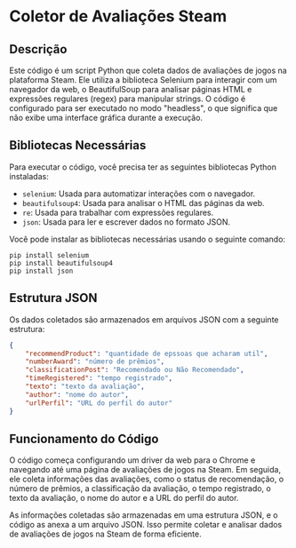 # Coletor de Avaliações Steam

## Descrição

Este código é um script Python que coleta dados de avaliações de jogos na plataforma Steam. Ele utiliza a biblioteca Selenium para interagir com um navegador da web, o BeautifulSoup para analisar páginas HTML e expressões regulares (regex) para manipular strings. O código é configurado para ser executado no modo "headless", o que significa que não exibe uma interface gráfica durante a execução.

## Bibliotecas Necessárias

Para executar o código, você precisa ter as seguintes bibliotecas Python instaladas:

- `selenium`: Usada para automatizar interações com o navegador.
- `beautifulsoup4`: Usada para analisar o HTML das páginas da web.
- `re`: Usada para trabalhar com expressões regulares.
- `json`: Usada para ler e escrever dados no formato JSON.
  
Você pode instalar as bibliotecas necessárias usando o seguinte comando:

```
pip install selenium
pip install beautifulsoup4
pip install json
```
## Estrutura JSON

Os dados coletados são armazenados em arquivos JSON com a seguinte estrutura:

```json
{
    "recommendProduct": "quantidade de epssoas que acharam util",
    "numberAward": "número de prêmios",
    "classificationPost": "Recomendado ou Não Recomendado",
    "timeRegistered": "tempo registrado",
    "texto": "texto da avaliação",
    "author": "nome do autor",
    "urlPerfil": "URL do perfil do autor"
}

```

## Funcionamento do Código

O código começa configurando um driver da web para o Chrome e navegando até uma página de avaliações de jogos na Steam. Em seguida, ele coleta informações das avaliações, como o status de recomendação, o número de prêmios, a classificação da avaliação, o tempo registrado, o texto da avaliação, o nome do autor e a URL do perfil do autor.

As informações coletadas são armazenadas em uma estrutura JSON, e o código as anexa a um arquivo JSON. Isso permite coletar e analisar dados de avaliações de jogos na Steam de forma eficiente.
